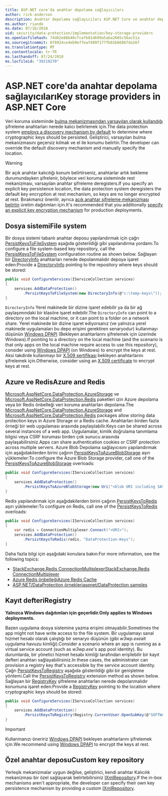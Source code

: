 ```yaml
---
title: ASP.NET core'da anahtar depolama sağlayıcıları
author: rick-anderson
description: Anahtar depolama sağlayıcıları ASP.NET Core ve anahtar depolama konumları yapılandırma hakkında bilgi edinin.
ms.author: riande
ms.date: 07/16/2018
uid: security/data-protection/implementation/key-storage-providers
ms.openlocfilehash: 74d62e88b40cfcefb81d699a5aba2665c56ac51a
ms.sourcegitcommit: 8f8924ce4eb9effeaf489f177fb01b66867da16f
ms.translationtype: MT
ms.contentlocale: tr-TR
ms.lasthandoff: 07/24/2018
ms.locfileid: "39219270"
---
```

# <a name="key-storage-providers-in-aspnet-core"></a><span data-ttu-id="bb2cd-103">ASP.NET core'da anahtar depolama sağlayıcıları</span><span class="sxs-lookup"><span data-stu-id="bb2cd-103">Key storage providers in ASP.NET Core</span></span>

<span data-ttu-id="bb2cd-104">Veri koruma sisteminde [bulma mekanizmasından varsayılan olarak kullandığı](xref:security/data-protection/configuration/default-settings) şifreleme anahtarları nerede kalıcı belirlemek için.</span><span class="sxs-lookup"><span data-stu-id="bb2cd-104">The data protection system [employs a discovery mechanism by default](xref:security/data-protection/configuration/default-settings) to determine where cryptographic keys should be persisted.</span></span> <span data-ttu-id="bb2cd-105">Geliştirici, varsayılan bulma mekanizmasını geçersiz kılmak ve el ile konumu belirtin.</span><span class="sxs-lookup"><span data-stu-id="bb2cd-105">The developer can override the default discovery mechanism and manually specify the location.</span></span>

> [!WARNING]
> <span data-ttu-id="bb2cd-106">Bir açık anahtar kalıcılığı konum belirtirseniz, anahtarlar artık bekleme durumundayken şifrelenir, böylece veri koruma sisteminde rest mekanizması, varsayılan anahtar şifreleme deregisters.</span><span class="sxs-lookup"><span data-stu-id="bb2cd-106">If you specify an explicit key persistence location, the data protection system deregisters the default key encryption at rest mechanism, so keys are no longer encrypted at rest.</span></span> <span data-ttu-id="bb2cd-107">Bırakmanız önerilir, ayrıca [açık anahtar şifreleme mekanizması belirtin](xref:security/data-protection/implementation/key-encryption-at-rest) üretim dağıtımları için.</span><span class="sxs-lookup"><span data-stu-id="bb2cd-107">It's recommended that you additionally [specify an explicit key encryption mechanism](xref:security/data-protection/implementation/key-encryption-at-rest) for production deployments.</span></span>

## <a name="file-system"></a><span data-ttu-id="bb2cd-108">Dosya sistemi</span><span class="sxs-lookup"><span data-stu-id="bb2cd-108">File system</span></span>

<span data-ttu-id="bb2cd-109">Bir dosya sistemi tabanlı anahtar deposu yapılandırmak için çağrı [PersistKeysToFileSystem](/dotnet/api/microsoft.aspnetcore.dataprotection.dataprotectionbuilderextensions.persistkeystofilesystem) aşağıda gösterildiği gibi yapılandırma yordamı.</span><span class="sxs-lookup"><span data-stu-id="bb2cd-109">To configure a file system-based key repository, call the [PersistKeysToFileSystem](/dotnet/api/microsoft.aspnetcore.dataprotection.dataprotectionbuilderextensions.persistkeystofilesystem) configuration routine as shown below.</span></span> <span data-ttu-id="bb2cd-110">Sağlayan bir [DirectoryInfo](/dotnet/api/system.io.directoryinfo) anahtarları nerede depolanmalıdır depoya işaret eden:</span><span class="sxs-lookup"><span data-stu-id="bb2cd-110">Provide a [DirectoryInfo](/dotnet/api/system.io.directoryinfo) pointing to the repository where keys should be stored:</span></span>

```csharp
public void ConfigureServices(IServiceCollection services)
{
    services.AddDataProtection()
        .PersistKeysToFileSystem(new DirectoryInfo(@"c:\temp-keys\"));
}
```

<span data-ttu-id="bb2cd-111">`DirectoryInfo` Yerel makinede bir dizine işaret edebilir ya da bir ağ paylaşımındaki bir klasöre işaret edebilir.</span><span class="sxs-lookup"><span data-stu-id="bb2cd-111">The `DirectoryInfo` can point to a directory on the local machine, or it can point to a folder on a network share.</span></span> <span data-ttu-id="bb2cd-112">Yerel makinede bir dizine işaret ediyorsanız (ve yalnızca yerel makinede uygulamaları bu depo erişimi gerektiren senaryodur) kullanmayı düşünün [Windows DPAPI](xref:security/data-protection/implementation/key-encryption-at-rest) (Bekleyen anahtarlarını şifrelemek için üzerinde Windows).</span><span class="sxs-lookup"><span data-stu-id="bb2cd-112">If pointing to a directory on the local machine (and the scenario is that only apps on the local machine require access to use this repository), consider using [Windows DPAPI](xref:security/data-protection/implementation/key-encryption-at-rest) (on Windows) to encrypt the keys at rest.</span></span> <span data-ttu-id="bb2cd-113">Aksi takdirde kullanmayı bir [X.509 sertifikası](xref:security/data-protection/implementation/key-encryption-at-rest) bekleyen anahtarlarını şifrelemek için.</span><span class="sxs-lookup"><span data-stu-id="bb2cd-113">Otherwise, consider using an [X.509 certificate](xref:security/data-protection/implementation/key-encryption-at-rest) to encrypt keys at rest.</span></span>

## <a name="azure-and-redis"></a><span data-ttu-id="bb2cd-114">Azure ve Redis</span><span class="sxs-lookup"><span data-stu-id="bb2cd-114">Azure and Redis</span></span>

<span data-ttu-id="bb2cd-115">[Microsoft.AspNetCore.DataProtection.AzureStorage](https://www.nuget.org/packages/Microsoft.AspNetCore.DataProtection.AzureStorage/) ve [Microsoft.AspNetCore.DataProtection.Redis](https://www.nuget.org/packages/Microsoft.AspNetCore.DataProtection.Redis/) paketleri izin Azure depolama veya bir Redis önbelleği veri koruma anahtarları depolama.</span><span class="sxs-lookup"><span data-stu-id="bb2cd-115">The [Microsoft.AspNetCore.DataProtection.AzureStorage](https://www.nuget.org/packages/Microsoft.AspNetCore.DataProtection.AzureStorage/) and [Microsoft.AspNetCore.DataProtection.Redis](https://www.nuget.org/packages/Microsoft.AspNetCore.DataProtection.Redis/) packages allow storing data protection keys in Azure Storage or a Redis cache.</span></span> <span data-ttu-id="bb2cd-116">Anahtarları birden fazla örneği bir web uygulaması arasında paylaşılabilir.</span><span class="sxs-lookup"><span data-stu-id="bb2cd-116">Keys can be shared across several instances of a web app.</span></span> <span data-ttu-id="bb2cd-117">Uygulamalar, kimlik doğrulama tanımlama bilgisi veya CSRF koruması birden çok sunucu arasında paylaşabilirsiniz.</span><span class="sxs-lookup"><span data-stu-id="bb2cd-117">Apps can share authentication cookies or CSRF protection across multiple servers.</span></span> <span data-ttu-id="bb2cd-118">Azure Blob Depolama sağlayıcısını yapılandırmak için aşağıdakilerden birini çağırın [PersistKeysToAzureBlobStorage](/dotnet/api/microsoft.aspnetcore.dataprotection.azuredataprotectionbuilderextensions.persistkeystoazureblobstorage) aşırı yüklemeler:</span><span class="sxs-lookup"><span data-stu-id="bb2cd-118">To configure the Azure Blob Storage provider, call one of the [PersistKeysToAzureBlobStorage](/dotnet/api/microsoft.aspnetcore.dataprotection.azuredataprotectionbuilderextensions.persistkeystoazureblobstorage) overloads:</span></span>

```csharp
public void ConfigureServices(IServiceCollection services)
{
    services.AddDataProtection()
        .PersistKeysToAzureBlobStorage(new Uri("<blob URI including SAS token>"));
}
```

<span data-ttu-id="bb2cd-119">Redis yapılandırmak için aşağıdakilerden birini çağırın [PersistKeysToRedis](/dotnet/api/microsoft.aspnetcore.dataprotection.redisdataprotectionbuilderextensions.persistkeystoredis) aşırı yüklemeler:</span><span class="sxs-lookup"><span data-stu-id="bb2cd-119">To configure on Redis, call one of the [PersistKeysToRedis](/dotnet/api/microsoft.aspnetcore.dataprotection.redisdataprotectionbuilderextensions.persistkeystoredis) overloads:</span></span>

```csharp
public void ConfigureServices(IServiceCollection services)
{
    var redis = ConnectionMultiplexer.Connect("<URI>");
    services.AddDataProtection()
        .PersistKeysToRedis(redis, "DataProtection-Keys");
}
```

<span data-ttu-id="bb2cd-120">Daha fazla bilgi için aşağıdaki konulara bakın:</span><span class="sxs-lookup"><span data-stu-id="bb2cd-120">For more information, see the following topics:</span></span>

* [<span data-ttu-id="bb2cd-121">StackExchange.Redis ConnectionMultiplexer</span><span class="sxs-lookup"><span data-stu-id="bb2cd-121">StackExchange.Redis ConnectionMultiplexer</span></span>](https://github.com/StackExchange/StackExchange.Redis/blob/master/docs/Basics.md)
* [<span data-ttu-id="bb2cd-122">Azure Redis önbelleği</span><span class="sxs-lookup"><span data-stu-id="bb2cd-122">Azure Redis Cache</span></span>](/azure/redis-cache/cache-dotnet-how-to-use-azure-redis-cache#connect-to-the-cache)
* [<span data-ttu-id="bb2cd-123">ASP.NET/DataProtection örnekleri</span><span class="sxs-lookup"><span data-stu-id="bb2cd-123">aspnet/DataProtection samples</span></span>](https://github.com/aspnet/DataProtection/samples)

## <a name="registry"></a><span data-ttu-id="bb2cd-124">Kayıt defteri</span><span class="sxs-lookup"><span data-stu-id="bb2cd-124">Registry</span></span>

<span data-ttu-id="bb2cd-125">**Yalnızca Windows dağıtımları için geçerlidir.**</span><span class="sxs-lookup"><span data-stu-id="bb2cd-125">**Only applies to Windows deployments.**</span></span>

<span data-ttu-id="bb2cd-126">Bazen uygulama dosya sistemine yazma erişimi olmayabilir.</span><span class="sxs-lookup"><span data-stu-id="bb2cd-126">Sometimes the app might not have write access to the file system.</span></span> <span data-ttu-id="bb2cd-127">Bir uygulamayı sanal hizmet hesabı olarak çalıştığı bir senaryo düşünün (gibi *w3wp.exe*ait uygulama havuzu kimliği).</span><span class="sxs-lookup"><span data-stu-id="bb2cd-127">Consider a scenario where an app is running as a virtual service account (such as *w3wp.exe*'s app pool identity).</span></span> <span data-ttu-id="bb2cd-128">Bu durumlarda, bir yönetici hizmet hesabı kimliği tarafından erişilebilir bir kayıt defteri anahtarı sağlayabilirsiniz.</span><span class="sxs-lookup"><span data-stu-id="bb2cd-128">In these cases, the administrator can provision a registry key that's accessible by the service account identity.</span></span> <span data-ttu-id="bb2cd-129">Çağrı [PersistKeysToRegistry](/dotnet/api/microsoft.aspnetcore.dataprotection.dataprotectionbuilderextensions.persistkeystoregistry) aşağıda gösterildiği gibi bir genişletme yöntemi.</span><span class="sxs-lookup"><span data-stu-id="bb2cd-129">Call the [PersistKeysToRegistry](/dotnet/api/microsoft.aspnetcore.dataprotection.dataprotectionbuilderextensions.persistkeystoregistry) extension method as shown below.</span></span> <span data-ttu-id="bb2cd-130">Sağlayan bir [RegistryKey](/dotnet/api/microsoft.aspnetcore.dataprotection.repositories.registryxmlrepository.registrykey) şifreleme anahtarları nerede depolanmalıdır konumuna işaret eden:</span><span class="sxs-lookup"><span data-stu-id="bb2cd-130">Provide a [RegistryKey](/dotnet/api/microsoft.aspnetcore.dataprotection.repositories.registryxmlrepository.registrykey) pointing to the location where cryptographic keys should be stored:</span></span>

```csharp
public void ConfigureServices(IServiceCollection services)
{
    services.AddDataProtection()
        .PersistKeysToRegistry(Registry.CurrentUser.OpenSubKey(@"SOFTWARE\Sample\keys"));
}
```

> [!IMPORTANT]
> <span data-ttu-id="bb2cd-131">Kullanmanızı öneririz [Windows DPAPI](xref:security/data-protection/implementation/key-encryption-at-rest) bekleyen anahtarlarını şifrelemek için.</span><span class="sxs-lookup"><span data-stu-id="bb2cd-131">We recommend using [Windows DPAPI](xref:security/data-protection/implementation/key-encryption-at-rest) to encrypt the keys at rest.</span></span>

## <a name="custom-key-repository"></a><span data-ttu-id="bb2cd-132">Özel anahtar deposu</span><span class="sxs-lookup"><span data-stu-id="bb2cd-132">Custom key repository</span></span>

<span data-ttu-id="bb2cd-133">Yerleşik mekanizmalar uygun değilse, geliştirici, kendi anahtar Kalıcılık mekanizması bir özel sağlayarak belirtebilirsiniz [IXmlRepository](/dotnet/api/microsoft.aspnetcore.dataprotection.repositories.ixmlrepository).</span><span class="sxs-lookup"><span data-stu-id="bb2cd-133">If the in-box mechanisms aren't appropriate, the developer can specify their own key persistence mechanism by providing a custom [IXmlRepository](/dotnet/api/microsoft.aspnetcore.dataprotection.repositories.ixmlrepository).</span></span>
